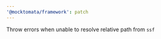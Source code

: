 ```yaml
---
'@mocktomata/framework': patch
---
```


Throw errors when unable to resolve relative path from `ssf`
